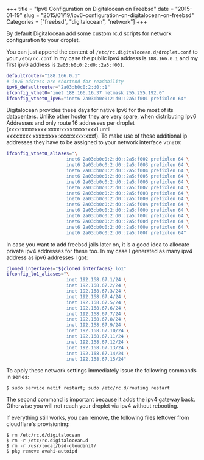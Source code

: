 +++
title = "Ipv6 Configuration on Digitalocean on Freebsd"
date = "2015-01-19"
slug = "2015/01/19/ipv6-configuration-on-digitalocean-on-freebsd"
Categories = ["freebsd", "digitalocean", "network"]
+++

By default Digitalocean add some custom rc.d scripts for network configuration
to your droplet.

You can just append the content of `/etc/rc.digitalocean.d/droplet.conf` to your
`/etc/rc.conf` In my case the public ipv4 address is `188.166.0.1` and my first
ipv6 address is `2a03:b0c0:2:d0::2a5:f001`.

```bash /etc/rc.conf
defaultrouter="188.166.0.1"
# ipv6 address are shortend for readability
ipv6_defaultrouter="2a03:b0c0:2:d0::1"
ifconfig_vtnet0="inet 188.166.16.37 netmask 255.255.192.0"
ifconfig_vtnet0_ipv6="inet6 2a03:b0c0:2:d0::2a5:f001 prefixlen 64"
```

Digitalocean provides these days for native Ipv6 for the most of its
datacenters. Unlike other hoster they are very spare, when distributing Ipv6
Addresses and only route 16 addresses per droplet
(xxxx:xxxx:xxxx:xxxx:xxxx:xxxx:xxx1 until xxxx:xxxx:xxxx:xxxx:xxxx:xxxx:xxxf).
To make use of these additional ip addresses they have to be assigned to your
network interface `vtnet0`:

```bash /etc/rc.conf
ifconfig_vtnet0_aliases="\
                      inet6 2a03:b0c0:2:d0::2a5:f002 prefixlen 64 \
                      inet6 2a03:b0c0:2:d0::2a5:f003 prefixlen 64 \
                      inet6 2a03:b0c0:2:d0::2a5:f004 prefixlen 64 \
                      inet6 2a03:b0c0:2:d0::2a5:f005 prefixlen 64 \
                      inet6 2a03:b0c0:2:d0::2a5:f006 prefixlen 64 \
                      inet6 2a03:b0c0:2:d0::2a5:f007 prefixlen 64 \
                      inet6 2a03:b0c0:2:d0::2a5:f008 prefixlen 64 \
                      inet6 2a03:b0c0:2:d0::2a5:f009 prefixlen 64 \
                      inet6 2a03:b0c0:2:d0::2a5:f00a prefixlen 64 \
                      inet6 2a03:b0c0:2:d0::2a5:f00b prefixlen 64 \
                      inet6 2a03:b0c0:2:d0::2a5:f00c prefixlen 64 \
                      inet6 2a03:b0c0:2:d0::2a5:f00d prefixlen 64 \
                      inet6 2a03:b0c0:2:d0::2a5:f00e prefixlen 64 \
                      inet6 2a03:b0c0:2:d0::2a5:f00f prefixlen 64"
```

In case you want to add freebsd jails later on, it is a good idea to allocate
private ipv4 addresses for these too. In my case I generated as many ipv4
address as ipv6 addresses I got:

```bash
cloned_interfaces="${cloned_interfaces} lo1"
ifconfig_lo1_aliases="\
                      inet 192.168.67.1/24 \
                      inet 192.168.67.2/24 \
                      inet 192.168.67.3/24 \
                      inet 192.168.67.4/24 \
                      inet 192.168.67.5/24 \
                      inet 192.168.67.6/24 \
                      inet 192.168.67.7/24 \
                      inet 192.168.67.8/24 \
                      inet 192.168.67.9/24 \
                      inet 192.168.67.10/24 \
                      inet 192.168.67.11/24 \
                      inet 192.168.67.12/24 \
                      inet 192.168.67.13/24 \
                      inet 192.168.67.14/24 \
                      inet 192.168.67.15/24"
```

To apply these network settings immediately issue the following commands in
series:

```console
$ sudo service netif restart; sudo /etc/rc.d/routing restart
```

The second command is important because it adds the ipv4 gateway back. Otherwise
you will not reach your droplet via ipv4 without rebooting.

If everything still works, you can remove, the following files leftover from
cloudflare's provisioning:

```console
$ rm /etc/rc.d/digitalocean
$ rm -r /etc/rc.digitalocean.d
$ rm -r /usr/local/bsd-cloudinit/
$ pkg remove avahi-autoipd
```
